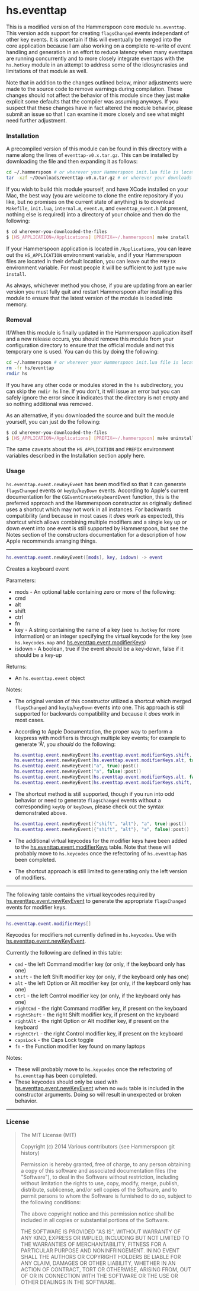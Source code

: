 hs.eventtap
===========

This is a modified version of the Hammerspoon core module `hs.eventtap`.  This version adds support for creating `flagsChanged` events independant of other key events.  It is uncertain if this will eventually be merged into the core application because I am also working on a complete re-write of event handling and generation in an effort to reduce latency when many eventtaps are running concurrently and to more closely integrate eventaps with the `hs.hotkey` module in an attempt to address some of the idiosyncrasies and limitations of that module as well.

Note that in addition to the changes outlined below, minor adjustments were made to the source code to remove warnings during compilation. These changes should not affect the behavior of this module since they just make explicit some defaults that the compiler was assuming anyways. If you suspect that these changes have in fact altered the module behavior, please submit an issue so that I can examine it more closely and see what might need further adjustment.

### Installation

A precompiled version of this module can be found in this directory with a name along the lines of `eventtap-v0.x.tar.gz`. This can be installed by downloading the file and then expanding it as follows:

~~~sh
cd ~/.hammerspoon # or wherever your Hammerspoon init.lua file is located
tar -xzf ~/Downloads/eventtap-v0.x.tar.gz # or wherever your downloads are located
~~~

If you wish to build this module yourself, and have XCode installed on your Mac, the best way (you are welcome to clone the entire repository if you like, but no promises on the current state of anything) is to download `Makefile`, `init.lua`, `internal.m`, `event.m`, and `eventtap_event.h` (at present, nothing else is required) into a directory of your choice and then do the following:

~~~sh
$ cd wherever-you-downloaded-the-files
$ [HS_APPLICATION=/Applications] [PREFIX=~/.hammerspoon] make install
~~~

If your Hammerspoon application is located in `/Applications`, you can leave out the `HS_APPLICATION` environment variable, and if your Hammerspoon files are located in their default location, you can leave out the `PREFIX` environment variable.  For most people it will be sufficient to just type `make install`.

As always, whichever method you chose, if you are updating from an earlier version you must fully quit and restart Hammerspoon after installing this module to ensure that the latest version of the module is loaded into memory.

### Removal

If/When this module is finally updated in the Hammerspoon application itself and a new release occurs, you should remove this module from your configuration directory to ensure that the official module and not this temporary one is used.  You can do this by doing the following:

~~~sh
cd ~/.hammerspoon # or wherever your Hammerspoon init.lua file is located
rm -fr hs/eventtap
rmdir hs
~~~

If you have any other code or modules stored in the `hs` subdirectory, you can skip the `rmdir hs` line.  If you don't, it will issue an error but you can safely ignore the error since it indicates that the directory is not empty and so nothing additional was removed.

As an alternative, if you downloaded the source and built the module yourself, you can just do the following:

~~~sh
$ cd wherever-you-downloaded-the-files
$ [HS_APPLICATION=/Applications] [PREFIX=~/.hammerspoon] make uninstall
~~~

The same caveats about the `HS_APPLICATION` and `PREFIX` environment variables described in the Installation section apply here.

### Usage

`hs.eventtap.event.newKeyEvent` has been modified so that it can generate `flagsChanged` events or `keyUp`/`keyDown` events.  According to Apple's current documentation for the `CGEventCreateKeyboardEvent` function, this is the preferred approach and the Hammerspoon constructor as originally defined uses a shortcut which may not work in all instances.  For backwards compatibility (and because in most cases it *does* work as expected), this shortcut which allows combining multiple modifiers and a single key up or down event into one event is still supported by Hammerspoon, but see the Notes section of the constructors documentation for a description of how Apple recommends arranging things.

- - -

~~~lua
hs.eventtap.event.newKeyEvent([mods], key, isdown) -> event
~~~
Creates a keyboard event

Parameters:
 * mods - An optional table containing zero or more of the following:
  * cmd
  * alt
  * shift
  * ctrl
  * fn
 * key - A string containing the name of a key (see `hs.hotkey` for more information) or an integer specifying the virtual keycode for the key (see `hs.keycodes.map` and [hs.eventtap.event.modifierKeys](#modifierKeys))
 * isdown - A boolean, true if the event should be a key-down, false if it should be a key-up

Returns:
 * An `hs.eventtap.event` object

Notes:
 * The original version of this constructor utilized a shortcut which merged `flagsChanged` and `keyUp`/`keyDown` events into one.  This approach is still supported for backwards compatibility and because it *does* work in most cases.

 * According to Apple Documentation, the proper way to perform a keypress with modifiers is through multiple key events; for example to generate 'Å', you *should* do the following:
~~~lua
   hs.eventtap.event.newKeyEvent(hs.eventtap.event.modifierKeys.shift, true):post()
   hs.eventtap.event.newKeyEvent(hs.eventtap.event.modifierKeys.alt, true):post()
   hs.eventtap.event.newKeyEvent("a", true):post()
   hs.eventtap.event.newKeyEvent("a", false):post()
   hs.eventtap.event.newKeyEvent(hs.eventtap.event.modifierKeys.alt, false):post()
   hs.eventtap.event.newKeyEvent(hs.eventtap.event.modifierKeys.shift, false):post()
~~~
 * The shortcut method is still supported, though if you run into odd behavior or need to generate `flagsChanged` events without a corresponding `keyUp` or `keyDown`, please check out the syntax demonstrated above.
~~~lua
   hs.eventtap.event.newKeyEvent({"shift", "alt"}, "a", true):post()
   hs.eventtap.event.newKeyEvent({"shift", "alt"}, "a", false):post()
~~~

* The additional virtual keycodes for the modifier keys have been added to the [hs.eventtap.event.modifierKeys](#modifierKeys) table.  Note that these will probably move to `hs.keycodes` once the refectoring of `hs.eventtap` has been completed.

* The shortcut approach is still limited to generating only the left version of modifiers.

- - -

The following table contains the virtual keycodes required by [hs.eventtap.event.newKeyEvent](#newKeyEvent) to generate the appropriate `flagsChanged` events for modifier keys.

- - -

~~~lua
hs.eventtap.event.modifierKeys[]
~~~
Keycodes for modifiers not currently defined in `hs.keycodes`. Use with [hs.eventtap.event.newKeyEvent](#newKeyEvent).

Currently the following are defined in this table:
 * `cmd`        - the left Command modifier key (or only, if the keyboard only has one)
 * `shift`      - the left Shift modifier key (or only, if the keyboard only has one)
 * `alt`        - the left Option or Alt modifier key (or only, if the keyboard only has one)
 * `ctrl`       - the left Control modifier key (or only, if the keyboard only has one)
 * `rightCmd`   - the right Command modifier key, if present on the keyboard
 * `rightShift` - the right Shift modifier key, if present on the keyboard
 * `rightAlt`   - the right Option or Alt modifier key, if present on the keyboard
 * `rightCtrl`  - the right Control modifier key, if present on the keyboard
 * `capsLock`   - the Caps Lock toggle
 * `fn`         - the Function modifier key found on many laptops

Notes:
 * These will probably move to `hs.keycodes` once the refectoring of `hs.eventtap` has been completed.
 * These keycodes should only be used with [hs.eventtap.event.newKeyEvent](#newKeyEvent) when no `mods` table is included in the constructor arguments. Doing so will result in unexpected or broken behavior.

- - -

### License

> The MIT License (MIT)
>
> Copyright (c) 2014 Various contributors (see Hammerspoon git history)
>
> Permission is hereby granted, free of charge, to any person obtaining a copy
> of this software and associated documentation files (the "Software"), to deal
> in the Software without restriction, including without limitation the rights
> to use, copy, modify, merge, publish, distribute, sublicense, and/or sell
> copies of the Software, and to permit persons to whom the Software is
> furnished to do so, subject to the following conditions:
>
> The above copyright notice and this permission notice shall be included in
> all copies or substantial portions of the Software.
>
> THE SOFTWARE IS PROVIDED "AS IS", WITHOUT WARRANTY OF ANY KIND, EXPRESS OR
> IMPLIED, INCLUDING BUT NOT LIMITED TO THE WARRANTIES OF MERCHANTABILITY,
> FITNESS FOR A PARTICULAR PURPOSE AND NONINFRINGEMENT. IN NO EVENT SHALL THE
> AUTHORS OR COPYRIGHT HOLDERS BE LIABLE FOR ANY CLAIM, DAMAGES OR OTHER
> LIABILITY, WHETHER IN AN ACTION OF CONTRACT, TORT OR OTHERWISE, ARISING FROM,
> OUT OF OR IN CONNECTION WITH THE SOFTWARE OR THE USE OR OTHER DEALINGS IN
> THE SOFTWARE.
